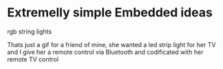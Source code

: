 # Extremelly simple Embedded ideas 
rgb string lights

Thats just a gif for a friend of mine, she wanted a led strip light for her TV and I give her a remote control via Bluetooth and codificated with her remote TV control
